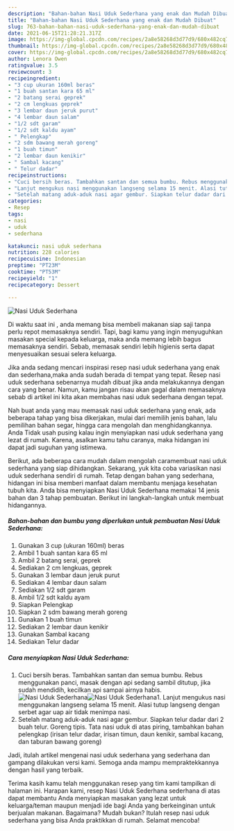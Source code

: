 ```yaml
---
description: "Bahan-bahan Nasi Uduk Sederhana yang enak dan Mudah Dibuat"
title: "Bahan-bahan Nasi Uduk Sederhana yang enak dan Mudah Dibuat"
slug: 763-bahan-bahan-nasi-uduk-sederhana-yang-enak-dan-mudah-dibuat
date: 2021-06-15T21:28:21.317Z
image: https://img-global.cpcdn.com/recipes/2a8e58268d3d77d9/680x482cq70/nasi-uduk-sederhana-foto-resep-utama.jpg
thumbnail: https://img-global.cpcdn.com/recipes/2a8e58268d3d77d9/680x482cq70/nasi-uduk-sederhana-foto-resep-utama.jpg
cover: https://img-global.cpcdn.com/recipes/2a8e58268d3d77d9/680x482cq70/nasi-uduk-sederhana-foto-resep-utama.jpg
author: Lenora Owen
ratingvalue: 3.5
reviewcount: 3
recipeingredient:
- "3 cup ukuran 160ml beras"
- "1 buah santan kara 65 ml"
- "2 batang serai geprek"
- "2 cm lengkuas geprek"
- "3 lembar daun jeruk purut"
- "4 lembar daun salam"
- "1/2 sdt garam"
- "1/2 sdt kaldu ayam"
- " Pelengkap"
- "2 sdm bawang merah goreng"
- "1 buah timun"
- "2 lembar daun kenikir"
- " Sambal kacang"
- " Telur dadar"
recipeinstructions:
- "Cuci bersih beras. Tambahkan santan dan semua bumbu. Rebus menggunakan panci, masak dengan api sedang sambil ditutup, jika sudah mendidih, kecilkan api sampai airnya habis."
- "Lanjut mengukus nasi menggunakan langseng selama 15 menit. Alasi tutup langseng dengan serbet agar uap air tidak menimpa nasi."
- "Setelah matang aduk-aduk nasi agar gembur. Siapkan telur dadar dari 2 buah telur. Goreng tipis. Tata nasi uduk di atas piring, tambahkan bahan pelengkap (irisan telur dadar, irisan timun, daun kenikir, sambal kacang, dan taburan bawang goreng)"
categories:
- Resep
tags:
- nasi
- uduk
- sederhana

katakunci: nasi uduk sederhana 
nutrition: 228 calories
recipecuisine: Indonesian
preptime: "PT23M"
cooktime: "PT53M"
recipeyield: "1"
recipecategory: Dessert

---
```



![Nasi Uduk Sederhana](https://img-global.cpcdn.com/recipes/2a8e58268d3d77d9/680x482cq70/nasi-uduk-sederhana-foto-resep-utama.jpg)

Di waktu  saat ini , anda memang bisa membeli makanan siap saji tanpa perlu repot memasaknya sendiri. Tapi, bagi kamu yang ingin menyuguhkan masakan special kepada keluarga, maka anda memang lebih bagus memasaknya sendiri. Sebab, memasak sendiri lebih higienis serta dapat menyesuaikan sesuai selera keluarga.

Jika anda sedang mencari inspirasi resep nasi uduk sederhana yang enak dan sederhana,maka anda sudah berada di tempat yang tepat. Resep nasi uduk sederhana  sebenarnya mudah dibuat jika anda melakukannya dengan cara yang benar. Namun, kamu jangan risau akan gagal dalam memasaknya 
sebab di artikel ini kita akan membahas nasi uduk sederhana dengan tepat.  



Nah buat anda yang mau memasak nasi uduk sederhana yang enak, ada beberapa tahap yang bisa dikerjakan, mulai dari memilih jenis bahan, lalu pemilihan bahan segar, hingga cara mengolah dan menghidangkannya. Anda Tidak usah pusing kalau ingin menyiapkan nasi uduk sederhana yang lezat di rumah. Karena, asalkan kamu  tahu caranya, maka hidangan ini dapat jadi suguhan yang istimewa.

Berikut, ada beberapa cara mudah dalam mengolah caramembuat nasi uduk sederhana yang siap dihidangkan. Sekarang, yuk kita coba variasikan nasi uduk sederhana sendiri di rumah. Tetap dengan bahan yang sederhana, hidangan ini bisa memberi manfaat dalam membantu menjaga kesehatan tubuh kita. Anda bisa menyiapkan Nasi Uduk Sederhana memakai 14 jenis bahan dan 3 tahap pembuatan. Berikut ini langkah-langkah untuk membuat hidangannya.

<!--inarticleads1-->

##### Bahan-bahan dan bumbu yang diperlukan untuk pembuatan Nasi Uduk Sederhana:

1. Gunakan 3 cup (ukuran 160ml) beras
1. Ambil 1 buah santan kara 65 ml
1. Ambil 2 batang serai, geprek
1. Sediakan 2 cm lengkuas, geprek
1. Gunakan 3 lembar daun jeruk purut
1. Sediakan 4 lembar daun salam
1. Sediakan 1/2 sdt garam
1. Ambil 1/2 sdt kaldu ayam
1. Siapkan  Pelengkap
1. Siapkan 2 sdm bawang merah goreng
1. Gunakan 1 buah timun
1. Sediakan 2 lembar daun kenikir
1. Gunakan  Sambal kacang
1. Sediakan  Telur dadar




<!--inarticleads2-->

##### Cara menyiapkan Nasi Uduk Sederhana:

1. Cuci bersih beras. Tambahkan santan dan semua bumbu. Rebus menggunakan panci, masak dengan api sedang sambil ditutup, jika sudah mendidih, kecilkan api sampai airnya habis.
<img src="https://img-global.cpcdn.com/steps/1607c8d2ed5e1a8c/160x128cq70/nasi-uduk-sederhana-langkah-memasak-1-foto.jpg" alt="Nasi Uduk Sederhana"><img src="https://img-global.cpcdn.com/steps/f0e8edb14ac5c2d5/160x128cq70/nasi-uduk-sederhana-langkah-memasak-1-foto.jpg" alt="Nasi Uduk Sederhana">1. Lanjut mengukus nasi menggunakan langseng selama 15 menit. Alasi tutup langseng dengan serbet agar uap air tidak menimpa nasi.
1. Setelah matang aduk-aduk nasi agar gembur. Siapkan telur dadar dari 2 buah telur. Goreng tipis. Tata nasi uduk di atas piring, tambahkan bahan pelengkap (irisan telur dadar, irisan timun, daun kenikir, sambal kacang, dan taburan bawang goreng)




Jadi, itulah artikel mengenai  nasi uduk sederhana  yang sederhana dan gampang dilakukan versi kami. Semoga anda mampu mempraktekkannya dengan hasil yang terbaik. 

Terima kasih kamu telah menggunakan resep yang tim kami tampilkan di halaman ini. Harapan kami, resep  Nasi Uduk Sederhana sederhana di atas dapat membantu Anda menyiapkan masakan yang lezat untuk keluarga/teman maupun menjadi ide bagi Anda yang berkeinginan untuk berjualan makanan. Bagaimana? Mudah bukan? Itulah resep nasi uduk sederhana yang bisa Anda praktikkan di rumah. Selamat mencoba!

